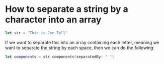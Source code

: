 # How to separate a string by a character into an array
```swift
let str = "This is Joe Zoll"
```
If we want to separate this into an array containing each letter, meaning we want to separate the string by each space, then we can do the following:
```swift
let components = str.components(separatedBy: " ")
```
